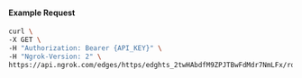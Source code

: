 <!-- Code generated for API Clients. DO NOT EDIT. -->

#### Example Request

```bash
curl \
-X GET \
-H "Authorization: Bearer {API_KEY}" \
-H "Ngrok-Version: 2" \
https://api.ngrok.com/edges/https/edghts_2twHAbdfM9ZPJTBwFdMdr7NmLFx/routes/edghtsrt_2twHAcBcp7Hc2TtWKOdpnfICFYO/request_headers
```
